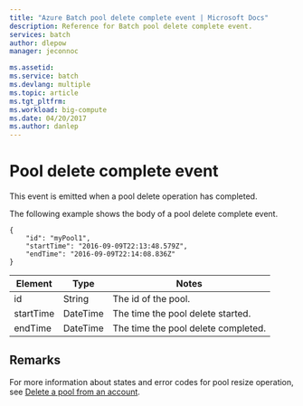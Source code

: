 ```yaml
---
title: "Azure Batch pool delete complete event | Microsoft Docs"
description: Reference for Batch pool delete complete event.
services: batch
author: dlepow
manager: jeconnoc

ms.assetid: 
ms.service: batch
ms.devlang: multiple
ms.topic: article
ms.tgt_pltfrm: 
ms.workload: big-compute
ms.date: 04/20/2017
ms.author: danlep
---
```


# Pool delete complete event

 This event is emitted when a pool delete operation has completed.

 The following example shows the body of a pool delete complete event.

```
{
	"id": "myPool1",
	"startTime": "2016-09-09T22:13:48.579Z",
	"endTime": "2016-09-09T22:14:08.836Z"
}
```

|Element|Type|Notes|
|-------------|----------|-----------|
|id|String|The id of the pool.|
|startTime|DateTime|The time the pool delete started.|
|endTime|DateTime|The time the pool delete completed.|

## Remarks
For more information about states and error codes for pool resize operation, see [Delete a pool from an account](https://docs.microsoft.com/rest/api/batchservice/delete-a-pool-from-an-account).